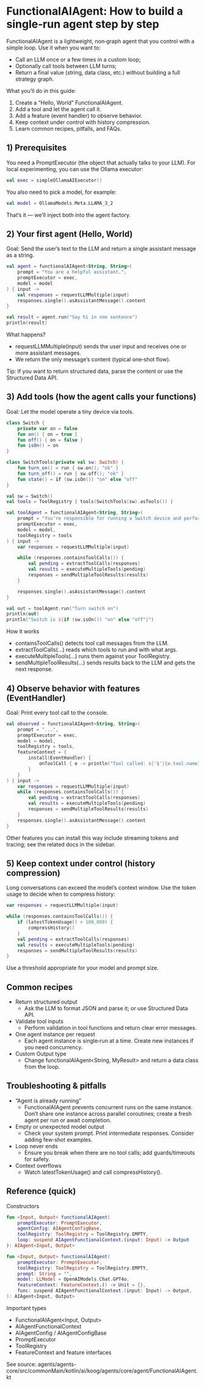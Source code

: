 # FunctionalAIAgent: How to build a single‑run agent step by step

FunctionalAIAgent is a lightweight, non‑graph agent that you control with a simple loop. Use it when you want to:
- Call an LLM once or a few times in a custom loop;
- Optionally call tools between LLM turns;
- Return a final value (string, data class, etc.) without building a full strategy graph.

What you’ll do in this guide:
1) Create a “Hello, World” FunctionalAIAgent.
2) Add a tool and let the agent call it.
3) Add a feature (event handler) to observe behavior.
4) Keep context under control with history compression.
5) Learn common recipes, pitfalls, and FAQs.

## 1) Prerequisites
You need a PromptExecutor (the object that actually talks to your LLM). For local experimenting, you can use the Ollama executor:

```kotlin
val exec = simpleOllamaAIExecutor()
```

You also need to pick a model, for example:

```kotlin
val model = OllamaModels.Meta.LLAMA_3_2
```

That’s it — we’ll inject both into the agent factory.


## 2) Your first agent (Hello, World)
Goal: Send the user’s text to the LLM and return a single assistant message as a string.

```kotlin
val agent = functionalAIAgent<String, String>(
    prompt = "You are a helpful assistant.",
    promptExecutor = exec,
    model = model
) { input ->
    val responses = requestLLMMultiple(input)
    responses.single().asAssistantMessage().content
}

val result = agent.run("Say hi in one sentence")
println(result)
```

What happens?
- requestLLMMultiple(input) sends the user input and receives one or more assistant messages.
- We return the only message’s content (typical one‑shot flow).

Tip: If you want to return structured data, parse the content or use the Structured Data API.


## 3) Add tools (how the agent calls your functions)
Goal: Let the model operate a tiny device via tools.

```kotlin
class Switch {
    private var on = false
    fun on() { on = true }
    fun off() { on = false }
    fun isOn() = on
}

class SwitchTools(private val sw: Switch) {
    fun turn_on() = run { sw.on(); "ok" }
    fun turn_off() = run { sw.off(); "ok" }
    fun state() = if (sw.isOn()) "on" else "off"
}

val sw = Switch()
val tools = ToolRegistry { tools(SwitchTools(sw).asTools()) }

val toolAgent = functionalAIAgent<String, String>(
    prompt = "You're responsible for running a Switch device and perform operations on it by request.",
    promptExecutor = exec,
    model = model,
    toolRegistry = tools
) { input ->
    var responses = requestLLMMultiple(input)

    while (responses.containsToolCalls()) {
        val pending = extractToolCalls(responses)
        val results = executeMultipleTools(pending)
        responses = sendMultipleToolResults(results)
    }

    responses.single().asAssistantMessage().content
}

val out = toolAgent.run("Turn switch on")
println(out)
println("Switch is ${if (sw.isOn()) "on" else "off"}")
```

How it works
- containsToolCalls() detects tool call messages from the LLM.
- extractToolCalls(...) reads which tools to run and with what args.
- executeMultipleTools(...) runs them against your ToolRegistry.
- sendMultipleToolResults(...) sends results back to the LLM and gets the next response.


## 4) Observe behavior with features (EventHandler)
Goal: Print every tool call to the console.

```kotlin
val observed = functionalAIAgent<String, String>(
    prompt = "...",
    promptExecutor = exec,
    model = model,
    toolRegistry = tools,
    featureContext = {
        install(EventHandler) {
            onToolCall { e -> println("Tool called: ${'$'}{e.tool.name}, args: ${'$'}{e.toolArgs}") }
        }
    }
) { input ->
    var responses = requestLLMMultiple(input)
    while (responses.containsToolCalls()) {
        val pending = extractToolCalls(responses)
        val results = executeMultipleTools(pending)
        responses = sendMultipleToolResults(results)
    }
    responses.single().asAssistantMessage().content
}
```

Other features you can install this way include streaming tokens and tracing; see the related docs in the sidebar.


## 5) Keep context under control (history compression)
Long conversations can exceed the model’s context window. Use the token usage to decide when to compress history:

```kotlin
var responses = requestLLMMultiple(input)

while (responses.containsToolCalls()) {
    if (latestTokenUsage() > 100_000) {
        compressHistory()
    }
    val pending = extractToolCalls(responses)
    val results = executeMultipleTools(pending)
    responses = sendMultipleToolResults(results)
}
```

Use a threshold appropriate for your model and prompt size.


## Common recipes
- Return structured output
  - Ask the LLM to format JSON and parse it; or use Structured Data API.
- Validate tool inputs
  - Perform validation in tool functions and return clear error messages.
- One agent instance per request
  - Each agent instance is single‑run at a time. Create new instances if you need concurrency.
- Custom Output type
  - Change functionalAIAgent<String, MyResult> and return a data class from the loop.


## Troubleshooting & pitfalls
- “Agent is already running”
  - FunctionalAIAgent prevents concurrent runs on the same instance. Don’t share one instance across parallel coroutines; create a fresh agent per run or await completion.
- Empty or unexpected model output
  - Check your system prompt. Print intermediate responses. Consider adding few‑shot examples.
- Loop never ends
  - Ensure you break when there are no tool calls; add guards/timeouts for safety.
- Context overflows
  - Watch latestTokenUsage() and call compressHistory().


## Reference (quick)
Constructors

```kotlin
fun <Input, Output> functionalAIAgent(
    promptExecutor: PromptExecutor,
    agentConfig: AIAgentConfigBase,
    toolRegistry: ToolRegistry = ToolRegistry.EMPTY,
    loop: suspend AIAgentFunctionalContext.(input: Input) -> Output
): AIAgent<Input, Output>

fun <Input, Output> functionalAIAgent(
    promptExecutor: PromptExecutor,
    toolRegistry: ToolRegistry = ToolRegistry.EMPTY,
    prompt: String = "",
    model: LLModel = OpenAIModels.Chat.GPT4o,
    featureContext: FeatureContext.() -> Unit = {},
    func: suspend AIAgentFunctionalContext.(input: Input) -> Output,
): AIAgent<Input, Output>
```

Important types
- FunctionalAIAgent<Input, Output>
- AIAgentFunctionalContext
- AIAgentConfig / AIAgentConfigBase
- PromptExecutor
- ToolRegistry
- FeatureContext and feature interfaces

See source: agents/agents-core/src/commonMain/kotlin/ai/koog/agents/core/agent/FunctionalAIAgent.kt
